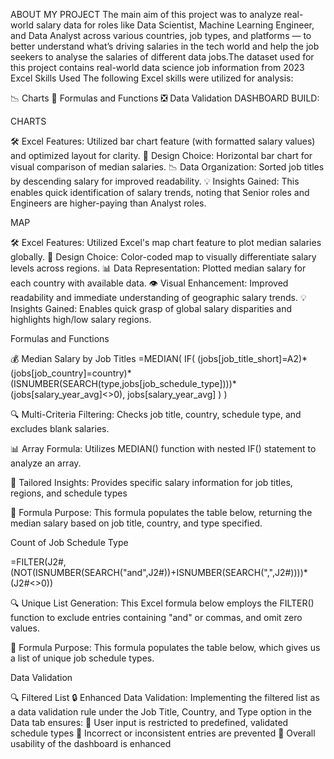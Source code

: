 ABOUT MY PROJECT
The main aim of this project was to analyze real-world salary data for roles like Data Scientist, Machine Learning Engineer, and Data Analyst across various countries, job types, and platforms — to better understand what’s driving salaries in the tech world and help the job seekers to analyse the salaries of different data jobs.The dataset used for this project contains real-world data science job information from 2023
Excel Skills Used
The following Excel skills were utilized for analysis:

📉 Charts
🧮 Formulas and Functions
❎ Data Validation
DASHBOARD BUILD:

CHARTS

🛠️ Excel Features: Utilized bar chart feature (with formatted salary values) and optimized layout for clarity.
🎨 Design Choice: Horizontal bar chart for visual comparison of median salaries.
📉 Data Organization: Sorted job titles by descending salary for improved readability.
💡 Insights Gained: This enables quick identification of salary trends, noting that Senior roles and Engineers are higher-paying than Analyst roles.

MAP

🛠️ Excel Features: Utilized Excel's map chart feature to plot median salaries globally.
🎨 Design Choice: Color-coded map to visually differentiate salary levels across regions.
📊 Data Representation: Plotted median salary for each country with available data.
👁️ Visual Enhancement: Improved readability and immediate understanding of geographic salary trends.
💡 Insights Gained: Enables quick grasp of global salary disparities and highlights high/low salary regions.

 
 Formulas and Functions 
 
💰 Median Salary by Job Titles
=MEDIAN(
IF(
    (jobs[job_title_short]=A2)*
    (jobs[job_country]=country)*
    (ISNUMBER(SEARCH(type,jobs[job_schedule_type])))*
    (jobs[salary_year_avg]<>0),
    jobs[salary_year_avg]
)
)

🔍 Multi-Criteria Filtering: Checks job title, country, schedule type, and excludes blank salaries.

📊 Array Formula: Utilizes MEDIAN() function with nested IF() statement to analyze an array.

🎯 Tailored Insights: Provides specific salary information for job titles, regions, and schedule types

🔢 Formula Purpose: This formula populates the table below, returning the median salary based on job title, country, and type specified.


Count of Job Schedule Type


=FILTER(J2#,(NOT(ISNUMBER(SEARCH("and",J2#))+ISNUMBER(SEARCH(",",J2#))))*(J2#<>0))

🔍 Unique List Generation: This Excel formula below employs the FILTER() function to exclude entries containing "and" or commas, and omit zero values.

🔢 Formula Purpose: This formula populates the table below, which gives us a list of unique job schedule types.



 Data Validation

🔍 Filtered List
🔒 Enhanced Data Validation: Implementing the filtered list as a data validation rule under the Job Title, Country, and Type option in the Data tab ensures:
🎯 User input is restricted to predefined, validated schedule types
🚫 Incorrect or inconsistent entries are prevented
👥 Overall usability of the dashboard is enhanced
